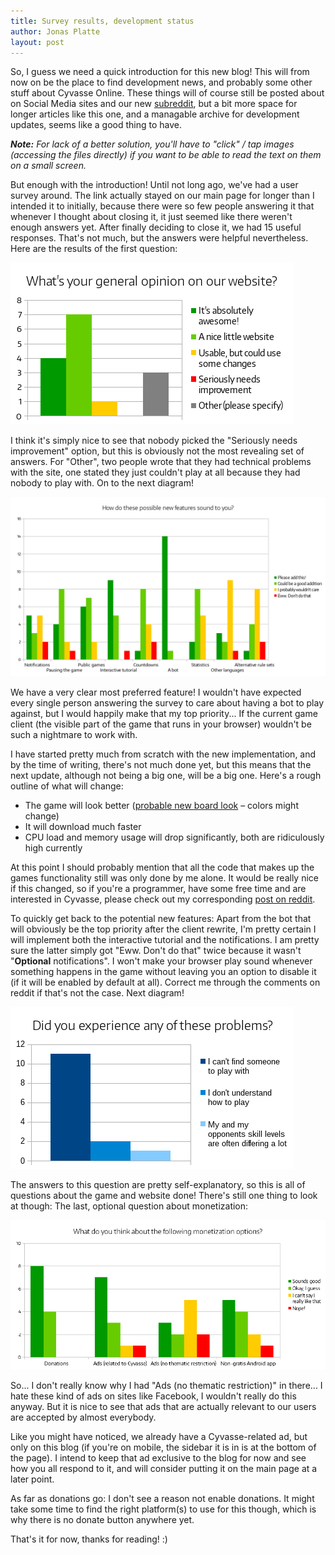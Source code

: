 ```yaml
---
title: Survey results, development status
author: Jonas Platte
layout: post
---
```


So, I guess we need a quick introduction for this new blog! This will from now on be the
place to find development news, and probably some other stuff about Cyvasse Online. These
things will of course still be posted about on Social Media sites and our new
[subreddit][], but a bit more space for longer articles like this one, and a managable
archive for development updates, seems like a good thing to have.

[subreddit]: https://www.reddit.com/r/CyvasseOnline/

*__Note:__ For lack of a better solution, you'll have to "click" / tap images (accessing
the files directly) if you want to be able to read the text on them on a small screen.*

But enough with the introduction! Until not long ago, we've had a user survey around.
The link actually stayed on our main page for longer than I intended it to initially,
because there were so few people answering it that whenever I thought about closing it,
it just seemed like there weren't enough answers yet. After finally deciding to close it,
we had 15 useful responses. That's not much, but the answers were helpful nevertheless.
Here are the results of the first question:

[![What's your general opinion on our website?](/img/survey-1.png)][img1]

[img1]: /img/survey-1.png

<!-- more -->

I think it's simply nice to see that nobody picked the "Seriously needs improvement"
option, but this is obviously not the most revealing set of answers. For "Other", two
people wrote that they had technical problems with the site, one stated they just
couldn't play at all because they had nobody to play with. On to the next diagram!

[![How do these possible new features sound to you?](/img/survey-2.png)][img2]

[img2]: /img/survey-2.png

We have a very clear most preferred feature! I wouldn't have expected every single
person answering the survey to care about having a bot to play against, but I would
happily make that my top priority... If the current game client (the visible part of the
game that runs in your browser) wouldn't be such a nightmare to work with.

I have started pretty much from scratch with the new implementation, and by the time of
writing, there's not much done yet, but this means that the next update, although not
being a big one, will be a big one. Here's a rough outline of what will change:

* The game will look better ([probable new board look][NewBoard] – colors might change)
* It will download much faster
* CPU load and memory usage will drop significantly, both are ridiculously high currently

At this point I should probably mention that all the code that makes up the games
functionality still was only done by me alone. It would be really nice if this changed,
so if you're a programmer, have some free time and are interested in Cyvasse, please
check out my corresponding [post on reddit][].

[NewBoard]: /img/board.svg
[post on reddit]: https://www.reddit.com/r/CyvasseOnline/comments/3jaqd0/help_wanted/

To quickly get back to the potential new features: Apart from the bot that will obviously
be the top priority after the client rewrite, I'm pretty certain I will implement both
the interactive tutorial and the notifications. I am pretty sure the latter simply got
"Eww. Don't do that" twice because it wasn't "**Optional** notifications". I won't make
your browser play sound whenever something happens in the game without leaving you an
option to disable it (if it will be enabled by default at all). Correct me through the
comments on reddit if that's not the case. Next diagram!

[![Did you experience any of these problems?](/img/survey-3.png)][img3]

[img3]: /img/survey-3.png

The answers to this question are pretty self-explanatory, so this is all of questions
about the game and website done! There's still one thing to look at though: The last,
optional question about monetization:

[![What do you think about the following monetization options?](/img/survey-4.png)][img4]

[img4]: /img/survey-4.png

So... I don't really know why I had "Ads (no thematic restriction)" in there... I hate
these kind of ads on sites like Facebook, I wouldn't really do this anyway. But it is
nice to see that ads that are actually relevant to our users are accepted by almost
everybody.

Like you might have noticed, we already have a Cyvasse-related ad, but only on this blog
(if you're on mobile, the sidebar it is in is at the bottom of the page). I intend to
keep that ad exclusive to the blog for now and see how you all respond to it, and will
consider putting it on the main page at a later point.

As far as donations go: I don't see a reason not enable donations. It might take some
time to find the right platform(s) to use for this though, which is why there is no
donate button anywhere yet.

That's it for now, thanks for reading! :)
